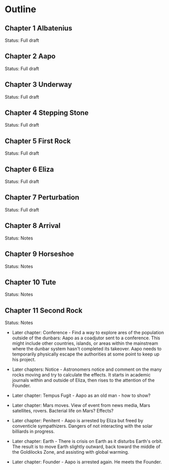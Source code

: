 # Outline

## Chapter 1 Albatenius

Status: Full draft

## Chapter 2 Aapo

Status: Full draft

## Chapter 3 Underway

Status: Full draft

## Chapter 4 Stepping Stone

Status: Full draft

## Chapter 5  First Rock

Status: Full draft

## Chapter 6 Eliza

Status: Full draft

## Chapter 7 Perturbation

Status: Full draft

## Chapter 8 Arrival

Status: Notes

## Chapter 9 Horseshoe

Status: Notes

## Chapter 10 Tute

Status: Notes

## Chapter 11 Second Rock

Status: Notes

- Later chapter: Conference - Find a way to explore ares of the population outside of the dunbars: Aapo as a coadjutor sent to a conference. This might include other countries, islands, or areas within the mainstream where the dunbar system hasn't completed its takeover. Aapo needs to temporarily physically escape the authorities at some point to keep up his project.

- Later chapters: Notice - Astronomers notice and comment on the many rocks moving and try to calculate the effects. It starts in academic journals within and outside of Eliza, then rises to the attention of the Founder.

- Later chapter: Tempus Fugit - Aapo as an old man - how to show?

- Later chapter: Mars moves. View of event from news media, Mars satellites, rovers. Bacterial life on Mars? Effects?

- Later chapter: Penitent - Aapo is arrested by Eliza but freed by conventicle sympathizers. Dangers of not interacting with the solar billiards in progress.

- Later chapter: Earth - There is crisis on Earth as it disturbs Earth's orbit. The result is to move Earth slightly outward, back toward the middle of the Goldilocks Zone, and assisting with global warming.

- Later chapter: Founder - Aapo is arrested again. He meets the Founder.
